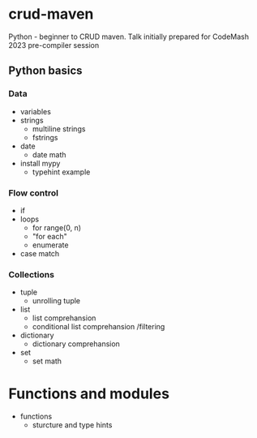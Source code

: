# crud-maven
Python - beginner to CRUD maven. Talk initially prepared for CodeMash 2023 pre-compiler session

## Python basics
### Data
- variables
- strings
  - multiline strings
  - fstrings
- date
  - date math
- install mypy
  - typehint example
### Flow control
- if
- loops
  - for range(0, n)
  - "for each"
  - enumerate
- case match
### Collections
- tuple
  - unrolling tuple
- list
  - list comprehansion
  - conditional list comprehansion /filtering
- dictionary
  - dictionary comprehansion
- set
  - set math
# Functions and modules
- functions
  - sturcture and type hints